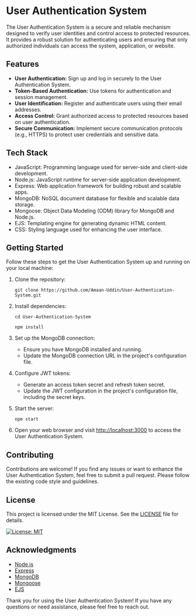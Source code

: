 # User Authentication System

The User Authentication System is a secure and reliable mechanism designed to verify user identities and control access to protected resources. It provides a robust solution for authenticating users and ensuring that only authorized individuals can access the system, application, or website.

## Features

- **User Authentication:** Sign up and log in securely to the User Authentication System.
- **Token-Based Authentication:** Use tokens for authentication and session management.
- **User Identification:** Register and authenticate users using their email addresses.
- **Access Control:** Grant authorized access to protected resources based on user authentication.
- **Secure Communication:** Implement secure communication protocols (e.g., HTTPS) to protect user credentials and sensitive data.

## Tech Stack

- JavaScript: Programming language used for server-side and client-side development.
- Node.js: JavaScript runtime for server-side application development.
- Express: Web application framework for building robust and scalable apps.
- MongoDB: NoSQL document database for flexible and scalable data storage.
- Mongoose: Object Data Modeling (ODM) library for MongoDB and Node.js.
- EJS: Templating engine for generating dynamic HTML content.
- CSS: Styling language used for enhancing the user interface.

## Getting Started

Follow these steps to get the User Authentication System up and running on your local machine:

1.  Clone the repository:

    `git clone https://github.com/Amaan-Uddin/User-Authentication-System.git`

2.  Install dependencies:

    `cd User-Authentication-System`

    `npm install`

3.  Set up the MongoDB connection:

    - Ensure you have MongoDB installed and running.
    - Update the MongoDB connection URL in the project's configuration file.

4.  Configure JWT tokens:

    - Generate an access token secret and refresh token secret.
    - Update the JWT configuration in the project's configuration file, including the secret keys.

5.  Start the server:

    `npm start`

6.  Open your web browser and visit [http://localhost:3000](http://localhost:3000/) to access the User Authentication System.

## Contributing

Contributions are welcome! If you find any issues or want to enhance the User Authentication System, feel free to submit a pull request. Please follow the existing code style and guidelines.

## License

This project is licensed under the MIT License. See the [LICENSE](https://github.com/Amaan-Uddin/User-Authentication-System/blob/main/LICENSE) file for details.

[![License: MIT](https://img.shields.io/badge/License-MIT-yellow.svg)](https://opensource.org/licenses/MIT)

## Acknowledgments

- [Node.js](https://nodejs.org)
- [Express](https://expressjs.com)
- [MongoDB](https://www.mongodb.com)
- [Mongoose](https://mongoosejs.com)
- [EJS](https://ejs.co)

Thank you for using the User Authentication System! If you have any questions or need assistance, please feel free to reach out.
